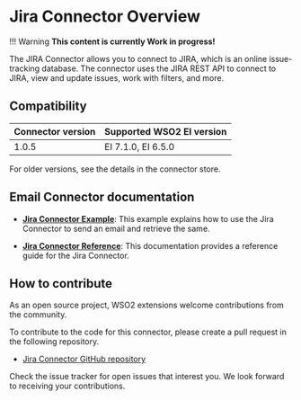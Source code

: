 # Jira Connector Overview

!!! Warning
	**This content is currently Work in progress!**

The JIRA Connector allows you to connect to JIRA, which is an online issue-tracking database. The connector uses the JIRA REST API to connect to JIRA, view and update issues, work with filters, and more.

## Compatibility

| Connector version | Supported WSO2 EI version |
| ------------- |------------- |
|  1.0.5      |  EI 7.1.0, EI 6.5.0 |

For older versions, see the details in the connector store.

## Email Connector documentation

* **[Jira Connector Example](jira-connector-example.md)**: This example explains how to use the Jira Connector to send an email and retrieve the same. 

* **[Jira Connector Reference](jira-connector-config.md)**: This documentation provides a reference guide for the Jira Connector.

## How to contribute

As an open source project, WSO2 extensions welcome contributions from the community. 

To contribute to the code for this connector, please create a pull request in the following repository. 

* [Jira Connector GitHub repository](https://github.com/wso2-extensions/esb-connector-jira)

Check the issue tracker for open issues that interest you. We look forward to receiving your contributions.
